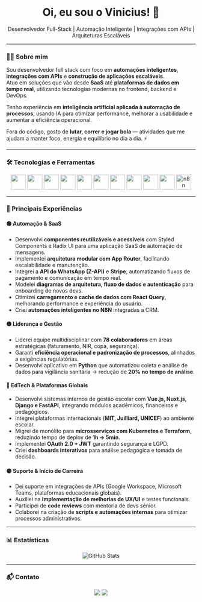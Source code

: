 <h1 align="center">Oi, eu sou o Vinicius! 🚀</h1>

<p align="center">
  Desenvolvedor Full-Stack | Automação Inteligente | Integrações com APIs | Arquiteturas Escaláveis
</p>

---

### 👨‍💻 Sobre mim
Sou desenvolvedor full stack com foco em **automações inteligentes**, **integrações com APIs** e **construção de aplicações escaláveis**.  
Atuo em soluções que vão desde **SaaS** até **plataformas de dados em tempo real**, utilizando tecnologias modernas no frontend, backend e DevOps.  

Tenho experiência em **inteligência artificial aplicada à automação de processos**, usando IA para otimizar performance, melhorar a usabilidade e aumentar a eficiência operacional.  

Fora do código, gosto de **lutar, correr e jogar bola** — atividades que me ajudam a manter foco, energia e equilíbrio no dia a dia. ⚡

---

### 🛠️ Tecnologias e Ferramentas
<p align="center">
  <!-- Frontend -->
  <img src="https://cdn.jsdelivr.net/gh/devicons/devicon/icons/react/react-original.svg" width="40" height="40"/>
  <img src="https://cdn.jsdelivr.net/gh/devicons/devicon/icons/nextjs/nextjs-original.svg" width="40" height="40"/>
  <img src="https://cdn.jsdelivr.net/gh/devicons/devicon/icons/typescript/typescript-original.svg" width="40" height="40"/>
  <img src="https://cdn.jsdelivr.net/gh/devicons/devicon/icons/javascript/javascript-original.svg" width="40" height="40"/>
  
  <!-- Backend -->
  <img src="https://cdn.jsdelivr.net/gh/devicons/devicon/icons/nestjs/nestjs-plain.svg" width="40" height="40"/>
  <img src="https://cdn.jsdelivr.net/gh/devicons/devicon/icons/fastapi/fastapi-original.svg" width="40" height="40"/>
  <img src="https://cdn.jsdelivr.net/gh/devicons/devicon/icons/python/python-original.svg" width="40" height="40"/>

  <!-- DevOps -->
  <img src="https://cdn.jsdelivr.net/gh/devicons/devicon/icons/amazonwebservices/amazonwebservices-original.svg" width="40" height="40"/>
  <img src="https://cdn.jsdelivr.net/gh/devicons/devicon/icons/kubernetes/kubernetes-plain.svg" width="40" height="40"/>
  <img src="https://cdn.jsdelivr.net/gh/devicons/devicon/icons/docker/docker-original.svg" width="40" height="40"/>
  
  <!-- Outros -->
  <img src="https://avatars.githubusercontent.com/u/45487711?s=200&v=4" width="40" height="40" alt="n8n"/>
</p>

---

### 🚀 Principais Experiências

#### 🟢 Automação & SaaS
- Desenvolvi **componentes reutilizáveis e acessíveis** com Styled Components e Radix UI para uma aplicação SaaS de automação de mensagens.  
- Implementei **arquitetura modular com App Router**, facilitando escalabilidade e manutenção.  
- Integrei a **API do WhatsApp (Z-API)** e **Stripe**, automatizando fluxos de pagamento e comunicação em tempo real.  
- Modelei **diagramas de arquitetura, fluxo de dados e autenticação** para onboarding de novos devs.  
- Otimizei **carregamento e cache de dados com React Query**, melhorando performance e experiência do usuário.  
- Criei **automações inteligentes no N8N** integradas a CRM.  

#### 🟡 Liderança e Gestão
- Liderei equipe multidisciplinar com **78 colaboradores** em áreas estratégicas (faturamento, NIR, copa, segurança).  
- Garanti **eficiência operacional e padronização de processos**, alinhados a exigências regulatórias.  
- Desenvolvi aplicativo em **Python** que automatizou coleta e análise de dados para vigilância sanitária → redução de **20% no tempo de análise**.  

#### 🔵 EdTech & Plataformas Globais
- Desenvolvi sistemas internos de gestão escolar com **Vue.js, Nuxt.js, Django e FastAPI**, integrando módulos acadêmicos, financeiros e pedagógicos.  
- Integrei plataformas internacionais (**MIT, Juilliard, UNICEF**) ao ambiente escolar.  
- Migrei de monólito para **microsserviços com Kubernetes e Terraform**, reduzindo tempo de deploy de **1h → 5min**.  
- Implementei **OAuth 2.0 + JWT** garantindo segurança e LGPD.  
- Criei **dashboards interativos** para análise pedagógica e tomada de decisão.  

#### 🟣 Suporte & Início de Carreira
- Dei suporte em integrações de APIs (Google Workspace, Microsoft Teams, plataformas educacionais globais).  
- Auxiliei na **implementação de melhorias de UX/UI** e testes funcionais.  
- Participei de **code reviews** com mentoria de devs sênior.  
- Colaborei na criação de **scripts e automações internas** para otimizar processos administrativos.  

---

### 📊 Estatísticas
<p align="center">
  <img src="https://github-readme-stats.vercel.app/api?username=nevesiniv&show_icons=true&theme=dracula" alt="GitHub Stats"/>
</p>

---

### 📬 Contato
<p align="center">
  <a href="https://linkedin.com/in/seuuser"><img src="https://img.shields.io/badge/-LinkedIn-%230077B5?style=for-the-badge&logo=linkedin&logoColor=white"/></a>
  <a href="mailto:email@exemplo.com"><img src="https://img.shields.io/badge/Gmail-D14836?style=for-the-badge&logo=gmail&logoColor=white"/></a>
</p>
